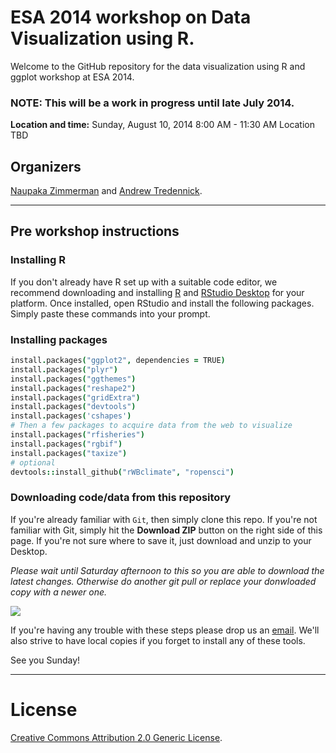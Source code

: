 # ESA 2014 workshop on Data Visualization using R.

Welcome to the GitHub repository for the data visualization using R and ggplot workshop at ESA 2014.

### NOTE: This will be a work in progress until late July 2014.

**Location and time:** 
Sunday, August 10, 2014
8:00 AM - 11:30 AM
Location TBD

## Organizers
[Naupaka Zimmerman](http://naupaka.net) and [Andrew Tredennick](http://warnercnr.colostate.edu/~atredenn/).

---

## Pre workshop instructions

<!-- **Important:** There will be no wifi in conference rooms this year so please plan on spending 10 minutes on Saturday night (or from the conference lobby on Sunday morning) to install the packages listed below and also download a local copy of this repository (see instructions below). -->

### Installing R  
If you don't already have R set up with a suitable code editor, we recommend downloading and installing [R](http://cran.cnr.berkeley.edu) and [RStudio Desktop](http://www.rstudio.com/ide/download/) for your platform. Once installed, open RStudio and install the following packages. Simply paste these commands into your prompt. 

### Installing packages

```coffee
install.packages("ggplot2", dependencies = TRUE)
install.packages("plyr")
install.packages("ggthemes")
install.packages("reshape2")
install.packages("gridExtra")
install.packages("devtools")
install.packages('cshapes')
# Then a few packages to acquire data from the web to visualize
install.packages("rfisheries")
install.packages("rgbif")
install.packages("taxize")
# optional
devtools::install_github("rWBclimate", "ropensci")
```
### Downloading code/data from this repository  
If you're already familiar with `Git`, then simply clone this repo. If you're not familiar with Git, simply hit the **Download ZIP** button on the right side of this page. If you're not sure where to save it, just download and unzip to your Desktop.

*Please wait until Saturday afternoon to this so you are able to download the latest changes. Otherwise do another git pull or replace your donwloaded copy with a newer one.*

![](how_to_clone.png)

If you're having any trouble with these steps please drop us an [email](mailto:naupaka@gmail.com). We'll also strive to have local copies if you forget to install any of these tools.

See you Sunday!


---

# License  
<a rel="license" href="http://creativecommons.org/licenses/by/2.0/">Creative Commons Attribution 2.0 Generic License</a>.


